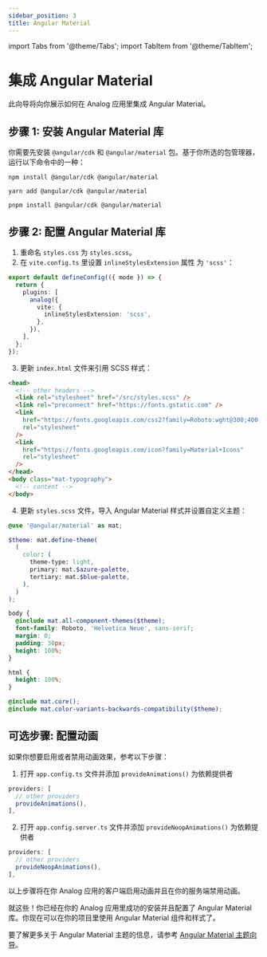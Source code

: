 ```yaml
---
sidebar_position: 3
title: Angular Material
---
```


import Tabs from '@theme/Tabs';
import TabItem from '@theme/TabItem';

# 集成 Angular Material

此向导将向你展示如何在 Analog 应用里集成 Angular Material。

## 步骤 1: 安装 Angular Material 库

你需要先安装 `@angular/cdk` 和 `@angular/material` 包。基于你所选的包管理器，运行以下命令中的一种：

<Tabs groupId="package-manager">
  <TabItem value="npm">

```shell
npm install @angular/cdk @angular/material
```

  </TabItem>

  <TabItem label="yarn" value="yarn">

```shell
yarn add @angular/cdk @angular/material
```

  </TabItem>

  <TabItem value="pnpm">

```shell
pnpm install @angular/cdk @angular/material
```

  </TabItem>
</Tabs>

## 步骤 2: 配置 Angular Material 库

1. 重命名 `styles.css` 为 `styles.scss`。
2. 在 `vite.config.ts` 里设置 `inlineStylesExtension` 属性 为 `'scss'`：

```ts
export default defineConfig(({ mode }) => {
  return {
    plugins: [
      analog({
        vite: {
          inlineStylesExtension: 'scss',
        },
      }),
    ],
  };
});
```

3. 更新 `index.html` 文件来引用 SCSS 样式：

```html
<head>
  <!-- other headers -->
  <link rel="stylesheet" href="/src/styles.scss" />
  <link rel="preconnect" href="https://fonts.gstatic.com" />
  <link
    href="https://fonts.googleapis.com/css2?family=Roboto:wght@300;400;500&display=swap"
    rel="stylesheet"
  />
  <link
    href="https://fonts.googleapis.com/icon?family=Material+Icons"
    rel="stylesheet"
  />
</head>
<body class="mat-typography">
  <!-- content -->
</body>
```

4. 更新 `styles.scss` 文件，导入 Angular Material 样式并设置自定义主题：

```scss
@use '@angular/material' as mat;

$theme: mat.define-theme(
  (
    color: (
      theme-type: light,
      primary: mat.$azure-palette,
      tertiary: mat.$blue-palette,
    ),
  )
);

body {
  @include mat.all-component-themes($theme);
  font-family: Roboto, 'Helvetica Neue', sans-serif;
  margin: 0;
  padding: 30px;
  height: 100%;
}

html {
  height: 100%;
}

@include mat.core();
@include mat.color-variants-backwards-compatibility($theme);
```

## 可选步骤: 配置动画

如果你想要启用或者禁用动画效果，参考以下步骤：

1. 打开 `app.config.ts` 文件并添加 `provideAnimations()` 为依赖提供者

```ts
providers: [
  // other providers
  provideAnimations(),
],
```

2. 打开 `app.config.server.ts` 文件并添加 `provideNoopAnimations()` 为依赖提供者

```ts
providers: [
  // other providers
  provideNoopAnimations(),
],
```

以上步骤将在你 Analog 应用的客户端启用动画并且在你的服务端禁用动画。

就这些！你已经在你的 Analog 应用里成功的安装并且配置了 Angular Material 库。你现在可以在你的项目里使用 Angular Material 组件和样式了。

要了解更多关于 Angular Material 主题的信息，请参考 [Angular Material 主题向导](https://material.angular.io/guide/theming)。
